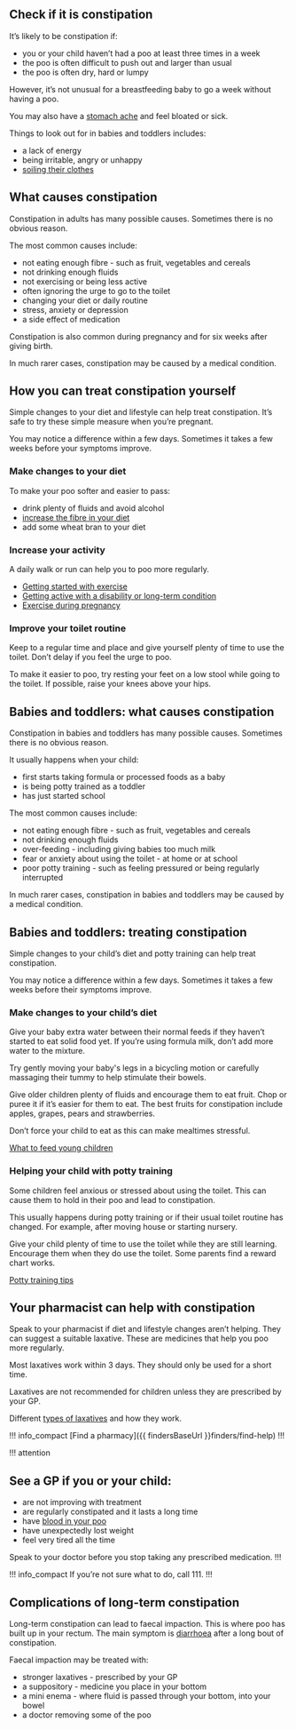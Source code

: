 ## Check if it is constipation

It’s likely to be constipation if:

- you or your child haven’t had a poo at least three times in a week
- the poo is often difficult to push out and larger than usual
- the poo is often dry, hard or lumpy

However, it’s not unusual for a breastfeeding baby to go a week without having a poo.

You may also have a [stomach ache](/symptoms/stomach-ache)
and feel bloated or sick.

Things to look out for in babies and toddlers includes:

- a lack of energy
- being irritable, angry or unhappy
- [soiling their clothes](http://www.nhs.uk/Conditions/encopresis/Pages/Introduction.aspx)

## What causes constipation

Constipation in adults has many possible causes. Sometimes there is no obvious reason.

The most common causes include:

- not eating enough fibre - such as fruit, vegetables and cereals
- not drinking enough fluids
- not exercising or being less active
- often ignoring the urge to go to the toilet
- changing your diet or daily routine
- stress, anxiety or depression
- a side effect of medication

Constipation is also common during pregnancy and for six weeks after giving birth.

In much rarer cases, constipation may be caused by a medical condition.

## How you can treat constipation yourself

Simple changes to your diet and lifestyle can help treat constipation.
It’s safe to try these simple measure when you’re pregnant.

You may notice a difference within a few days. Sometimes it takes a few weeks before your symptoms improve.

### Make changes to your diet

To make your poo softer and easier to pass:

- drink plenty of fluids and avoid alcohol
- [increase the fibre in your diet](http://www.nhs.uk/Livewell/Goodfood/Pages/how-to-get-more-fibre-into-your-diet.aspx)
- add some wheat bran to your diet

### Increase your activity

A daily walk or run can help you to poo more regularly.

- [Getting started with exercise](http://www.nhs.uk/livewell/getting-started-guides/Pages/getting-started-guides.aspx)
- [Getting active with a disability or long-term condition](http://www.nhs.uk/Livewell/fitness/Pages/get-active-with-a-disability-or-a-long-term-condition.aspx)
- [Exercise during pregnancy](http://www.nhs.uk/conditions/pregnancy-and-baby/pages/pregnancy-exercise.aspx)

### Improve your toilet routine

Keep to a regular time and place and give yourself plenty of time to use the toilet. Don’t delay
if you feel the urge to poo.

To make it easier to poo, try resting your feet on a low stool while going to the toilet. If possible,
raise your knees above your hips.

## Babies and toddlers: what causes constipation

Constipation in babies and toddlers has many possible causes. Sometimes there is no obvious reason.

It usually happens when your child:

- first starts taking formula or processed foods as a baby
- is being potty trained as a toddler
- has just started school

The most common causes include:

- not eating enough fibre - such as fruit, vegetables and cereals
- not drinking enough fluids
- over-feeding - including giving babies too much milk
- fear or anxiety about using the toilet - at home or at school
- poor potty training - such as feeling pressured or being regularly interrupted

In much rarer cases, constipation in babies and toddlers may be caused by a medical condition.

## Babies and toddlers: treating constipation

Simple changes to your child’s diet and potty training can help treat constipation.

You may notice a difference within a few days. Sometimes it takes a few weeks before their symptoms improve.

### Make changes to your child’s diet

Give your baby extra water between their normal feeds if they haven’t started to eat solid food yet. If you’re using
formula milk, don’t add more water to the mixture.

Try gently moving your baby's legs in a bicycling motion or carefully massaging their tummy to help
stimulate their bowels.

Give older children plenty of fluids and encourage them to eat fruit. Chop or puree it if it’s easier for them to eat.
The best fruits for constipation include apples, grapes, pears and strawberries.

Don’t force your child to eat as this can make mealtimes stressful.

[What to feed young children](http://www.nhs.uk/Conditions/pregnancy-and-baby/Pages/understanding-food-groups.aspx)

### Helping your child with potty training

Some children feel anxious or stressed about using the toilet. This can cause them to hold in their poo and
lead to constipation.

This usually happens during potty training or if their usual toilet routine has changed.
For example, after moving house or starting nursery.

Give your child plenty of time to use the toilet while they are still learning. Encourage them when they
do use the toilet. Some parents find a reward chart works.

[Potty training tips](http://www.nhs.uk/conditions/pregnancy-and-baby/pages/potty-training-tips.aspx)

## Your pharmacist can help with constipation

Speak to your pharmacist if diet and lifestyle changes aren’t helping. They can suggest a suitable laxative.
These are medicines that help you poo more regularly.

Most laxatives work within 3 days. They should only be used for a short time.

Laxatives are not recommended for children unless they are prescribed by your GP.

Different [types of laxatives](http://www.nhs.uk/conditions/Laxatives/Pages/Introduction.aspx#Types) and how they work.

!!! info_compact
  [Find a pharmacy]({{ findersBaseUrl }}finders/find-help)
!!!

!!! attention
  ## See a GP if you or your child:

  - are not improving with treatment
  - are regularly constipated and it lasts a long time
  - have [blood in your poo](http://www.nhs.uk/conditions/rectal-bleeding/Pages/Introduction.aspx)
  - have unexpectedly lost weight
  - feel very tired all the time

  Speak to your doctor before you stop taking any prescribed medication.
!!!

!!! info_compact
  If you’re not sure what to do, call 111.
!!!

## Complications of long-term constipation

Long-term constipation can lead to faecal impaction. This is where poo has built up in your rectum.
The main symptom is [diarrhoea](/conditions/diarrhoea/)
after a long bout of constipation.

Faecal impaction may be treated with:

- stronger laxatives - prescribed by your GP
- a suppository - medicine you place in your bottom
- a mini enema - where fluid is passed through your bottom, into your bowel
- a doctor removing some of the poo
